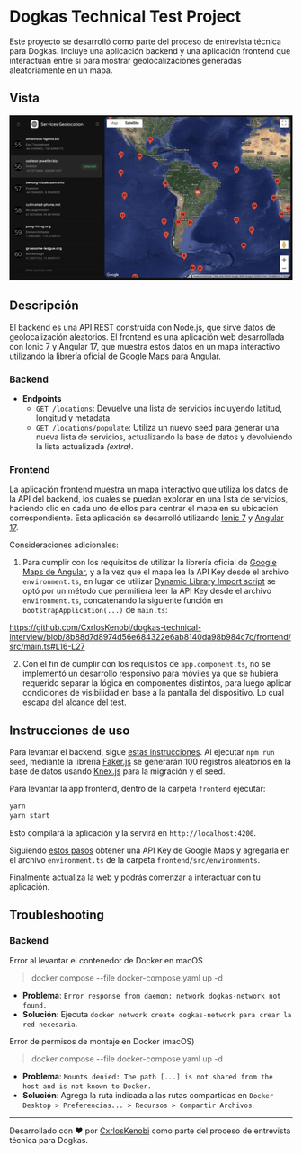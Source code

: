 # Dogkas Technical Test Project

Este proyecto se desarrolló como parte del proceso de entrevista técnica para Dogkas. Incluye una aplicación backend y una aplicación frontend que interactúan entre sí para mostrar geolocalizaciones generadas aleatoriamente en un mapa.

## Vista

![Vista de la aplicación](./assets/view.png)


## Descripción

El backend es una API REST construida con Node.js, que sirve datos de geolocalización aleatorios. El frontend es una aplicación web desarrollada con Ionic 7 y Angular 17, que muestra estos datos en un mapa interactivo utilizando la librería oficial de Google Maps para Angular.

### Backend

- **Endpoints**
  - `GET /locations`: Devuelve una lista de servicios incluyendo latitud, longitud y metadata.
  - `GET /locations/populate`: Utiliza un nuevo seed para generar una nueva lista de servicios, actualizando la base de datos y devolviendo la lista actualizada *(extra)*.

### Frontend
La aplicación frontend muestra un mapa interactivo que utiliza los datos de la API del backend, los cuales se puedan explorar en una lista de servicios, haciendo clic en cada uno de ellos para centrar el mapa en su ubicación correspondiente.
Esta aplicación se desarrolló utilizando [Ionic 7](https://ionicframework.com/) y [Angular 17](https://blog.angular.io/introducing-angular-v17-4d7033312e4b).

Consideraciones adicionales:

1. Para cumplir con los requisitos de utilizar la librería oficial de [Google Maps de Angular](https://www.npmjs.com/package/@angular/google-maps), y a la vez que el mapa lea la API Key desde el archivo `environment.ts`, en lugar de utilizar [Dynamic Library Import script](https://developers.google.com/maps/documentation/javascript/load-maps-js-api#dynamic-library-import) se optó por un método que permitiera leer la API Key desde el archivo `environment.ts`, concatenando la siguiente función en `bootstrapApplication(...)` de `main.ts`:

https://github.com/CxrlosKenobi/dogkas-technical-interview/blob/8b88d7d8974d56e684322e6ab8140da98b984c7c/frontend/src/main.ts#L16-L27

2. Con el fin de cumplir con los requisitos de `app.component.ts`, no se implementó un desarrollo responsivo para móviles ya que se hubiera requerido separar la lógica en componentes distintos, para luego aplicar condiciones de visibilidad en base a la pantalla del dispositivo. Lo cual escapa del alcance del test.


## Instrucciones de uso

Para levantar el backend, sigue [estas instrucciones](./backend/INSTRUCCIONES.md).
Al ejecutar `npm run seed`, mediante la librería [Faker.js](https://fakerjs.dev/) se generarán 100 registros aleatorios en la base de datos usando [Knex.js](https://knexjs.org/guide/migrations.html#seed-files) para la migración y el seed.

Para levantar la app frontend, dentro de la carpeta `frontend` ejecutar:

```bash
yarn
yarn start
```

Esto compilará la aplicación y la servirá en `http://localhost:4200`.

Siguiendo [estos pasos](https://developers.google.com/maps/gmp-get-started) obtener una API Key de Google Maps y agregarla en el archivo `environment.ts` de la carpeta `frontend/src/environments`.

Finalmente actualiza la web y podrás comenzar a interactuar con tu aplicación.

## Troubleshooting

### Backend

Error al levantar el contenedor de Docker en macOS
> docker compose --file docker-compose.yaml up -d

- **Problema**: `Error response from daemon: network dogkas-network not found.`
- **Solución**: Ejecuta `docker network create dogkas-network para crear la red necesaria`.


Error de permisos de montaje en Docker (macOS)
> docker compose --file docker-compose.yaml up -d

- **Problema**: `Mounts denied: The path [...] is not shared from the host and is not known to Docker.`
- **Solución**: Agrega la ruta indicada a las rutas compartidas en `Docker Desktop > Preferencias... > Recursos > Compartir Archivos`.

---

Desarrollado con ❤️ por [CxrlosKenobi](https://github.com/CxrlosKenobi) como parte del proceso de entrevista técnica para Dogkas.
